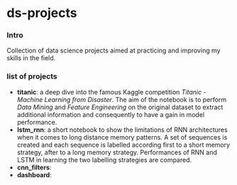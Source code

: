 # ds-projects

### Intro
Collection of data science projects aimed at practicing and improving my skills in the field.

### list of projects
- **titanic**: a deep dive into the famous Kaggle competition *Titanic - Machine Learning from Disaster*.
  The aim of the notebook is to perform *Data Mining* and *Feature Engineering* on the original dataset
  to extract additional information and consequently to have a gain in model performance.
- **lstm_rnn**: a short notebook to show the limitations of RNN architectures when it comes to long distance
  memory patterns. A set of sequences is created and each sequence is labelled according first to a short memory
  strategy, after to a long memory strategy. Performances of RNN and LSTM in learning the two labelling strategies
  are compared. 
- **cnn_filters**: 
- **dashboard**: 

